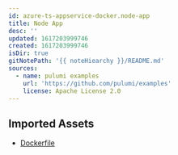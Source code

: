 ```yaml
---
id: azure-ts-appservice-docker.node-app
title: Node App
desc: ''
updated: 1617203999746
created: 1617203999746
isDir: true
gitNotePath: '{{ noteHiearchy }}/README.md'
sources:
  - name: pulumi examples
    url: 'https://github.com/pulumi/examples'
    license: Apache License 2.0
---
```

## Imported Assets

- [Dockerfile](/assets/dockerfile)

